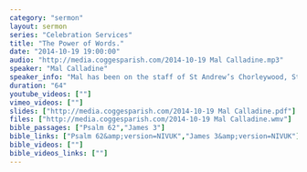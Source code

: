 ```yaml
---
category: "sermon"
layout: sermon
series: "Celebration Services"
title: "The Power of Words."
date: "2014-10-19 19:00:00"
audio: "http://media.coggesparish.com/2014-10-19 Mal Calladine.mp3"
speaker: "Mal Calladine"
speaker_info: "Mal has been on the staff of St Andrew’s Chorleywood, St Thomas’ Crookes Sheffield & St Andrew’s Mount Pleasant, South Carolina. He has a gift for encouraging faith and discipleship and regularly speaks at events across Europe."
duration: "64"
youtube_videos: [""]
vimeo_videos: [""]
slides: ["http://media.coggesparish.com/2014-10-19 Mal Calladine.pdf"]
files: ["http://media.coggesparish.com/2014-10-19 Mal Calladine.wmv"]
bible_passages: ["Psalm 62","James 3"]
bible_links: ["Psalm 62&amp;version=NIVUK","James 3&amp;version=NIVUK"]
bible_videos: [""]
bible_videos_links: [""]
---
```

